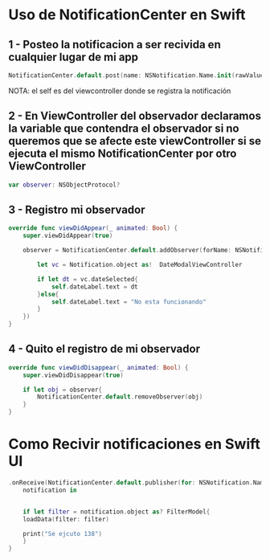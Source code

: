 # Uso de NotificationCenter en Swift

## 1 - Posteo la notificacion a ser recivida en cualquier lugar de mi app

```swift
NotificationCenter.default.post(name: NSNotification.Name.init(rawValue: "KEY"), object: self)
```
NOTA: el self es del viewcontroller donde se registra la notificación

## 2 - En ViewController del observador declaramos la variable que contendra el observador si no queremos que se afecte este viewController si se ejecuta el mismo NotificationCenter por otro ViewController

```swift
var observer: NSObjectProtocol?
```

## 3 - Registro mi observador

```swift
override func viewDidAppear(_ animated: Bool) {
	super.viewDidAppear(true)

	observer = NotificationCenter.default.addObserver(forName: NSNotification.Name.init("IDENTIFICADOR"), object: nil, queue: OperationQueue.main, using: { (Notification) in

		let vc = Notification.object as!  DateModalViewController

		if let dt = vc.dateSelected{
			self.dateLabel.text = dt
		}else{
			self.dateLabel.text = "No esta funcionando"
		}
	})
}
```

## 4 - Quito el registro de mi observador

```swift
override func viewDidDisappear(_ animated: Bool) {
    super.viewDidDisappear(true)

    if let obj = observer{
        NotificationCenter.default.removeObserver(obj)
    }
}
```

# Como Recivir notificaciones en Swift UI

```swift
.onReceive(NotificationCenter.default.publisher(for: NSNotification.Name.init(Env.NC_KEY_REFRESH_WIDGET)) ) {
	notification in


	if let filter = notification.object as? FilterModel{
	loadData(filter: filter)

	print("Se ejcuto 138")
	}
}
```
